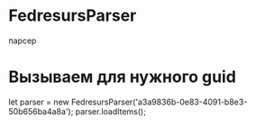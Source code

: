 # FedresursParser
парсер

# Вызываем для нужного guid
let parser = new FedresursParser('a3a9836b-0e83-4091-b8e3-50b656ba4a8a');
parser.loadItems();

